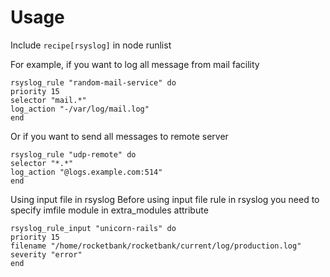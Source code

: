 # Usage

Include ```recipe[rsyslog]``` in node runlist

For example, if you want to log all message from mail facility

```
rsyslog_rule "random-mail-service" do
priority 15
selector "mail.*"
log_action "-/var/log/mail.log"
end
```

Or if you want to send all messages to remote server

```
rsyslog_rule "udp-remote" do
selector "*.*"
log_action "@logs.example.com:514"
end
```

Using input file in rsyslog
Before using input file rule in rsyslog you need to specify imfile module in extra_modules attribute

```
rsyslog_rule_input "unicorn-rails" do
priority 15
filename "/home/rocketbank/rocketbank/current/log/production.log"
severity "error"
end
```
